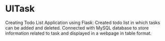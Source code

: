 # UITask

Creating Todo List Application using Flask:
Created todo list in which tasks can be added and deleted.
Connected with MySQL database to store information related to task and displayed in a webpage in table format.
